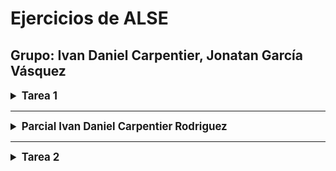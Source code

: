 # Ejercicios de ALSE
Grupo: **Ivan Daniel Carpentier, Jonatan García Vásquez**
---------------------------------------------------------------------------------------------------------

<style>
    
details summary {
    font-size: 1.2em; /* Cambia el tamaño de la fuente del resumen */
    cursor: pointer; /* Cambia el cursor al pasar sobre el resumen */
}
details {
    margin-bottom: 1em; /* Añade un margen inferior a cada desplegable */
}
</style>

<details>
<summary><strong>Tarea 1</strong></summary>

### Ejercicios obligatorios

- **2.2 operadores logicos ->** [Tarea1/ejercicio2.2.cpp](./Tarea1/ejercicio2.2.cpp)
- **4.1 sumar elementos de un arreglo ->** [Tarea1/ejercicio4.1.cpp](./Tarea1/ejercicio4.1.cpp)
- **8.1 Interes compuesto ->** [Tarea1/ejercicio8.1.cpp](./Tarea1/ejercicio8.1.cpp)

### Ejercicios opcionales

- **Sistema de gestión de inventarios ->** [Tarea2/Ejercicio2.1.cpp](./Tarea2/Ejercicio2.1.cpp)
- **Memoria Dinámica para un Sistema de Reservas de Hotel ->** [Tarea2/Ejercicio3.1.cpp](./Tarea2/Ejercicio3.1.cpp)

</details>

<hr>

<details>
<summary><strong>Parcial Ivan Daniel Carpentier Rodriguez</strong></summary>

- **parcial ->** [Parcial/parcial.cpp](./Parcial/parcial.cpp)

</details>

<hr>

<details>
<summary><strong>Tarea 2</strong></summary>

- **Calculadora ->** [Tarea2/calculadora.cpp](./Tarea2/calculadora.cpp)

</details>